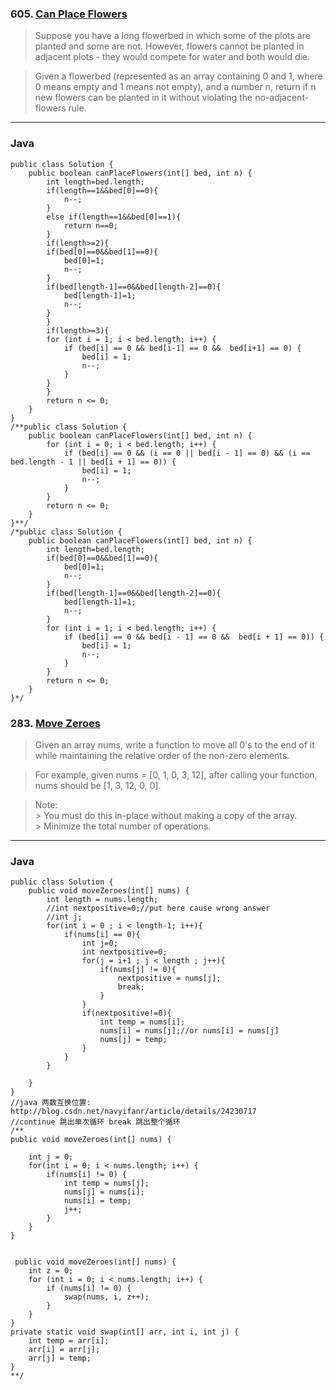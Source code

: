 ### 605. [Can Place Flowers](https://leetcode.com/problems/can-place-flowers/#/description)
>Suppose you have a long flowerbed in which some of the plots are planted and some are not. However, flowers cannot be planted in adjacent plots - they would compete for water and both would die.  

>Given a flowerbed (represented as an array containing 0 and 1, where 0 means empty and 1 means not empty), and a number n, return if n new flowers can be planted in it without violating the no-adjacent-flowers rule.  
----
### Java
```
public class Solution {
    public boolean canPlaceFlowers(int[] bed, int n) {
        int length=bed.length;
        if(length==1&&bed[0]==0){
            n--;
        }
        else if(length==1&&bed[0]==1){
            return n==0;
        }
        if(length>=2){
        if(bed[0]==0&&bed[1]==0){
            bed[0]=1;
            n--;
        }
        if(bed[length-1]==0&&bed[length-2]==0){
            bed[length-1]=1;
            n--;
        }
        }
        if(length>=3){
        for (int i = 1; i < bed.length; i++) {
            if (bed[i] == 0 && bed[i-1] == 0 &&  bed[i+1] == 0) {
                bed[i] = 1;
                n--;
            }
        }
        }
        return n <= 0;        
    }
}
/**public class Solution {
    public boolean canPlaceFlowers(int[] bed, int n) {
        for (int i = 0; i < bed.length; i++) {
            if (bed[i] == 0 && (i == 0 || bed[i - 1] == 0) && (i == bed.length - 1 || bed[i + 1] == 0)) {
                bed[i] = 1;
                n--;
            }
        }
        return n <= 0;        
    }
}**/ 
/*public class Solution {
    public boolean canPlaceFlowers(int[] bed, int n) {
        int length=bed.length;
        if(bed[0]==0&&bed[1]==0){
            bed[0]=1;
            n--;
        }
        if(bed[length-1]==0&&bed[length-2]==0){
            bed[length-1]=1;
            n--;
        }
        for (int i = 1; i < bed.length; i++) {
            if (bed[i] == 0 && bed[i - 1] == 0 &&  bed[i + 1] == 0)) {
                bed[i] = 1;
                n--;
            }
        }
        return n <= 0;        
    }
}*/
```
### 283. [Move Zeroes](https://leetcode.com/problems/move-zeroes/#/description)
> Given an array nums, write a function to move all 0's to the end of it while maintaining the relative order of the non-zero elements.  

>For example, given nums = [0, 1, 0, 3, 12], after calling your function, nums should be [1, 3, 12, 0, 0].  

>Note:  
    >  You must do this in-place without making a copy of the array.  
    >  Minimize the total number of operations.  
 ----

### Java
```
public class Solution {
    public void moveZeroes(int[] nums) {
        int length = nums.length;
        //int nextpositive=0;//put here cause wrong answer
        //int j;
        for(int i = 0 ; i < length-1; i++){
            if(nums[i] == 0){
                int j=0;
                int nextpositive=0;
                for(j = i+1 ; j < length ; j++){
                    if(nums[j] != 0){
                        nextpositive = nums[j];
                        break;
                    }
                }
                if(nextpositive!=0){
                    int temp = nums[i];
                    nums[i] = nums[j];//or nums[i] = nums[j]
                    nums[j] = temp;
                }
            }
        }
        
    }
}
//java 两数互换位置: http://blog.csdn.net/navyifanr/article/details/24230717
//continue 跳出单次循环 break 跳出整个循环
/**
public void moveZeroes(int[] nums) {

    int j = 0;
    for(int i = 0; i < nums.length; i++) {
        if(nums[i] != 0) {
            int temp = nums[j];
            nums[j] = nums[i];
            nums[i] = temp;
            j++;
        }
    }
}


 public void moveZeroes(int[] nums) {
    int z = 0;
    for (int i = 0; i < nums.length; i++) {
        if (nums[i] != 0) {
            swap(nums, i, z++);
        }
    }
}
private static void swap(int[] arr, int i, int j) {
    int temp = arr[i];
    arr[i] = arr[j];
    arr[j] = temp;
}
**/
```
